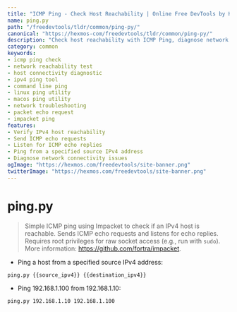 ```yaml
---
title: "ICMP Ping - Check Host Reachability | Online Free DevTools by Hexmos"
name: ping.py
path: "/freedevtools/tldr/common/ping-py/"
canonical: "https://hexmos-com/freedevtools/tldr/common/ping-py/"
description: "Check host reachability with ICMP Ping, diagnose network connectivity problems and troubleshoot network issues using command line. Free online tool, no registration required."
category: common
keywords:
- icmp ping check
- network reachability test
- host connectivity diagnostic
- ipv4 ping tool
- command line ping
- linux ping utility
- macos ping utility
- network troubleshooting
- packet echo request
- impacket ping
features:
- Verify IPv4 host reachability
- Send ICMP echo requests
- Listen for ICMP echo replies
- Ping from a specified source IPv4 address
- Diagnose network connectivity issues
ogImage: "https://hexmos.com/freedevtools/site-banner.png"
twitterImage: "https://hexmos.com/freedevtools/site-banner.png"
---
```


# ping.py

> Simple ICMP ping using Impacket to check if an IPv4 host is reachable.
> Sends ICMP echo requests and listens for echo replies. Requires root privileges for raw socket access (e.g., run with `sudo`).
> More information: <https://github.com/fortra/impacket>.

- Ping a host from a specified source IPv4 address:

`ping.py {{source_ipv4}} {{destination_ipv4}}`

- Ping 192.168.1.100 from 192.168.1.10:

`ping.py 192.168.1.10 192.168.1.100`
